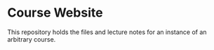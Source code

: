 # Course Website

This repository holds the files and lecture notes for an instance of an arbitrary course.